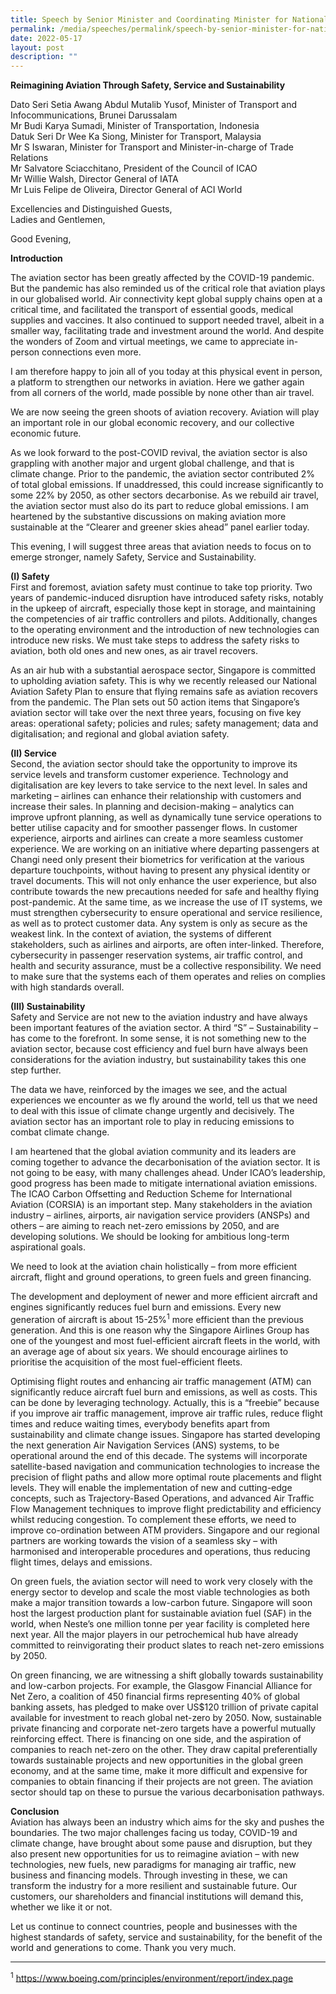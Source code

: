 ```yaml
---
title: Speech by Senior Minister and Coordinating Minister for National Security Teo Chee Hean at the Changi Aviation Summit Fireside Chat
permalink: /media/speeches/permalink/speech-by-senior-minister-for-national-security-teo-chee-hean-at-the-changi-aviation-summit-fireside-chat/
date: 2022-05-17
layout: post
description: ""
---
```

**Reimagining Aviation Through Safety, Service and Sustainability**

Dato Seri Setia Awang Abdul Mutalib Yusof, Minister of Transport and Infocommunications, Brunei Darussalam <br>
Mr Budi Karya Sumadi, Minister of Transportation, Indonesia <br>
Datuk Seri Dr Wee Ka Siong, Minister for Transport, Malaysia<br>
Mr S Iswaran, Minister for Transport and Minister-in-charge of Trade Relations<br>
Mr Salvatore Sciacchitano, President of the Council of ICAO<br>
Mr Willie Walsh, Director General of IATA<br>
Mr Luis Felipe de Oliveira, Director General of ACI World<br>

Excellencies and Distinguished Guests,<br>
Ladies and Gentlemen,<br>

Good Evening,

**Introduction**

The aviation sector has been greatly affected by the COVID-19 pandemic. But the pandemic has also reminded us of the critical role that aviation plays in our globalised world. Air connectivity kept global supply chains open at a critical time, and facilitated the transport of essential goods, medical supplies and vaccines. It also continued to support needed travel, albeit in a smaller way, facilitating trade and investment around the world. And despite the wonders of Zoom and virtual meetings, we came to appreciate in-person connections even more.

I am therefore happy to join all of you today at this physical event in person, a platform to strengthen our networks in aviation. Here we gather again from all corners of the world, made possible by none other than air travel.

We are now seeing the green shoots of aviation recovery. Aviation will play an important role in our global economic recovery, and our collective economic future.

As we look forward to the post-COVID revival, the aviation sector is also grappling with another major and urgent global challenge, and that is climate change. Prior to the pandemic, the aviation sector contributed 2% of total global emissions. If unaddressed, this could increase significantly to some 22% by 2050, as other sectors decarbonise. As we rebuild air travel, the aviation sector must also do its part to reduce global emissions. I am heartened by the substantive discussions on making aviation more sustainable at the “Clearer and greener skies ahead” panel earlier today.

This evening, I will suggest three areas that aviation needs to focus on to emerge stronger, namely Safety, Service and Sustainability.

**(I) Safety**
<br>First and foremost, aviation safety must continue to take top priority. Two years of pandemic-induced disruption have introduced safety risks, notably in the upkeep of aircraft, especially those kept in storage, and maintaining the competencies of air traffic controllers and pilots. Additionally, changes to the operating environment and the introduction of new technologies can introduce new risks. We must take steps to address the safety risks to aviation, both old ones and new ones, as air travel recovers.

As an air hub with a substantial aerospace sector, Singapore is committed to upholding aviation safety. This is why we recently released our National Aviation Safety Plan to ensure that flying remains safe as aviation recovers from the pandemic. The Plan sets out 50 action items that Singapore’s aviation sector will take over the next three years, focusing on five key areas: operational safety; policies and rules; safety management; data and digitalisation; and regional and global aviation safety.

**(II) Service**
<br>Second, the aviation sector should take the opportunity to improve its service levels and transform customer experience. Technology and digitalisation are key levers to take service to the next level.
In sales and marketing – airlines can enhance their relationship with customers and increase their sales. In planning and decision-making – analytics can improve upfront planning, as well as dynamically tune service operations to better utilise capacity and for smoother passenger flows. In customer experience, airports and airlines can create a more seamless customer experience. We are working on an initiative where departing passengers at Changi need only present their biometrics for verification at the various departure touchpoints, without having to present any physical identity or travel documents. This will not only enhance the user experience, but also contribute towards the new precautions needed for safe and healthy flying post-pandemic. At the same time, as we increase the use of IT systems, we must strengthen cybersecurity to ensure operational and service resilience, as well as to protect customer data. Any system is only as secure as the weakest link. In the context of aviation, the systems of different stakeholders, such as airlines and airports, are often inter-linked. Therefore, cybersecurity in passenger reservation systems, air traffic control, and health and security assurance, must be a collective responsibility. We need to make sure that the systems each of them operates and relies on complies with high standards overall.

**(III) Sustainability**
<br>Safety and Service are not new to the aviation industry and have always been important features of the aviation sector. A third “S” – Sustainability – has come to the forefront. In some sense, it is not something new to the aviation sector, because cost efficiency and fuel burn have always been considerations for the aviation industry, but sustainability takes this one step further.

The data we have, reinforced by the images we see, and the actual experiences we encounter as we fly around the world, tell us that we need to deal with this issue of climate change urgently and decisively. The aviation sector has an important role to play in reducing emissions to combat climate change.

I am heartened that the global aviation community and its leaders are coming together to advance the decarbonisation of the aviation sector. It is not going to be easy, with many challenges ahead. Under ICAO’s leadership, good progress has been made to mitigate international aviation emissions. The ICAO Carbon Offsetting and Reduction Scheme for International Aviation (CORSIA) is an important step. Many stakeholders in the aviation industry – airlines, airports, air navigation service providers (ANSPs) and others – are aiming to reach net-zero emissions by 2050, and are developing solutions. We should be looking for ambitious long-term aspirational goals.

We need to look at the aviation chain holistically – from more efficient aircraft, flight and ground operations, to green fuels and green financing.

The development and deployment of newer and more efficient aircraft and engines significantly reduces fuel burn and emissions. Every new generation of aircraft is about 15-25%<sup>1</sup> more efficient than the previous generation. And this is one reason why the Singapore Airlines Group has one of the youngest and most fuel-efficient aircraft fleets in the world, with an average age of about six years. We should encourage airlines to prioritise the acquisition of the most fuel-efficient fleets. 

Optimising flight routes and enhancing air traffic management (ATM) can significantly reduce aircraft fuel burn and emissions, as well as costs. This can be done by leveraging technology. Actually, this is a “freebie” because if you improve air traffic management, improve air traffic rules, reduce flight times and reduce waiting times, everybody benefits apart from sustainability and climate change issues. Singapore has started developing the next generation Air Navigation Services (ANS) systems, to be operational around the end of this decade. The systems will incorporate satellite-based navigation and communication technologies to increase the precision of flight paths and allow more optimal route placements and flight levels. They will enable the implementation of new and cutting-edge concepts, such as Trajectory-Based Operations, and advanced Air Traffic Flow Management techniques to improve flight predictability and efficiency whilst reducing congestion. To complement these efforts, we need to improve co-ordination between ATM providers. Singapore and our regional partners are working towards the vision of a seamless sky – with harmonised and interoperable procedures and operations, thus reducing flight times, delays and emissions.

On green fuels, the aviation sector will need to work very closely with the energy sector to develop and scale the most viable technologies as both make a major transition towards a low-carbon future. Singapore will soon host the largest production plant for sustainable aviation fuel (SAF) in the world, when Neste’s one million tonne per year facility is completed here next year. All the major players in our petrochemical hub have already committed to reinvigorating their product slates to reach net-zero emissions by 2050.

On green financing, we are witnessing a shift globally towards sustainability and low-carbon projects. For example, the Glasgow Financial Alliance for Net Zero, a coalition of 450 financial firms representing 40% of global banking assets, has pledged to make over US$120 trillion of private capital available for investment to reach global net-zero by 2050. Now, sustainable private financing and corporate net-zero targets have a powerful mutually reinforcing effect. There is financing on one side, and the aspiration of companies to reach net-zero on the other. They draw capital preferentially towards sustainable projects and new opportunities in the global green economy, and at the same time, make it more difficult and expensive for companies to obtain financing if their projects are not green. The aviation sector should tap on these to pursue the various decarbonisation pathways.

**Conclusion**
<br>Aviation has always been an industry which aims for the sky and pushes the boundaries. The two major challenges facing us today, COVID-19 and climate change, have brought about some pause and disruption, but they also present new opportunities for us to reimagine aviation – with new technologies, new fuels, new paradigms for managing air traffic, new business and financing models. Through investing in these, we can transform the industry for a more resilient and sustainable future. Our customers, our shareholders and financial institutions will demand this, whether we like it or not.

Let us continue to connect countries, people and businesses with the highest standards of safety, service and sustainability, for the benefit of the world and generations to come. Thank you very much.

--------------------- 
<sup>1</sup> https://www.boeing.com/principles/environment/report/index.page
